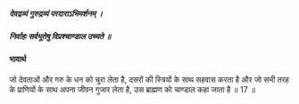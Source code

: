 ##### देवद्रव्यं गुरुद्रव्यं परदाराऽभिमर्शनम् ।
##### निर्वाहः सर्वभूतेषु विप्रश्चाण्डाल उच्यते ॥

#### भावार्थ

जो देवताओं और गरु के धन को चुरा लेता है, दसरों की स्त्रियों के साथ सहवास करता है और जो सभी तरह के प्राणियों के साथ अपना जीवन गुजार लेता है, उस ब्राह्मण को चाण्डाल कहा जाता है ॥ 17 ॥